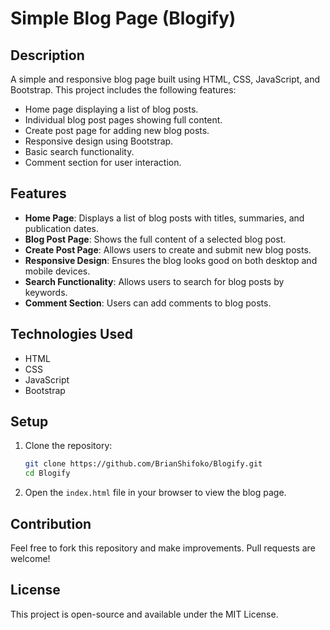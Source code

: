 # Simple Blog Page (Blogify)

## Description

A simple and responsive blog page built using HTML, CSS, JavaScript, and Bootstrap. This project includes the following features:
- Home page displaying a list of blog posts.
- Individual blog post pages showing full content.
- Create post page for adding new blog posts.
- Responsive design using Bootstrap.
- Basic search functionality.
- Comment section for user interaction.

## Features

- **Home Page**: Displays a list of blog posts with titles, summaries, and publication dates.
- **Blog Post Page**: Shows the full content of a selected blog post.
- **Create Post Page**: Allows users to create and submit new blog posts.
- **Responsive Design**: Ensures the blog looks good on both desktop and mobile devices.
- **Search Functionality**: Allows users to search for blog posts by keywords.
- **Comment Section**: Users can add comments to blog posts.

## Technologies Used

- HTML
- CSS
- JavaScript
- Bootstrap

## Setup

1. Clone the repository:
    ```bash
    git clone https://github.com/BrianShifoko/Blogify.git
    cd Blogify
    ```
2. Open the `index.html` file in your browser to view the blog page.

## Contribution

Feel free to fork this repository and make improvements. Pull requests are welcome!

## License

This project is open-source and available under the MIT License.
